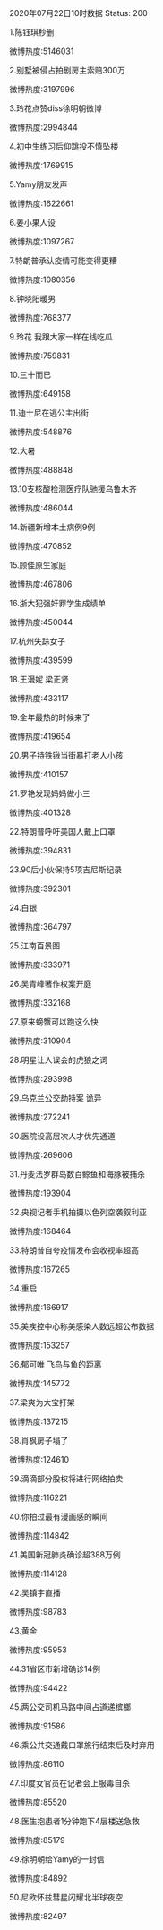 2020年07月22日10时数据
Status: 200

1.陈钰琪秒删

微博热度:5146031

2.别墅被侵占拍剧房主索赔300万

微博热度:3197996

3.玲花点赞diss徐明朝微博

微博热度:2994844

4.初中生练习后仰跳投不慎坠楼

微博热度:1769915

5.Yamy朋友发声

微博热度:1622661

6.姜小果人设

微博热度:1097267

7.特朗普承认疫情可能变得更糟

微博热度:1080356

8.钟晓阳暖男

微博热度:768377

9.玲花 我跟大家一样在线吃瓜

微博热度:759831

10.三十而已

微博热度:649158

11.迪士尼在逃公主出街

微博热度:548876

12.大暑

微博热度:488848

13.10支核酸检测医疗队驰援乌鲁木齐

微博热度:486044

14.新疆新增本土病例9例

微博热度:470852

15.顾佳原生家庭

微博热度:467806

16.浙大犯强奸罪学生成绩单

微博热度:450044

17.杭州失踪女子

微博热度:439599

18.王漫妮 梁正贤

微博热度:433117

19.全年最热的时候来了

微博热度:419654

20.男子持铁锹当街暴打老人小孩

微博热度:410157

21.罗艳发现妈妈做小三

微博热度:401328

22.特朗普呼吁美国人戴上口罩

微博热度:394831

23.90后小伙保持5项吉尼斯纪录

微博热度:392301

24.白银

微博热度:364797

25.江南百景图

微博热度:333971

26.吴青峰著作权案开庭

微博热度:332168

27.原来螃蟹可以跑这么快

微博热度:310904

28.明星让人误会的虎狼之词

微博热度:293998

29.乌克兰公交劫持案 诡异

微博热度:272241

30.医院设高层次人才优先通道

微博热度:269606

31.丹麦法罗群岛数百鲸鱼和海豚被捕杀

微博热度:193904

32.央视记者手机拍摄以色列空袭叙利亚

微博热度:168464

33.特朗普自夸疫情发布会收视率超高

微博热度:167265

34.重启

微博热度:166917

35.美疾控中心称美感染人数远超公布数据

微博热度:153257

36.郁可唯 飞鸟与鱼的距离

微博热度:145772

37.梁爽为大宝打架

微博热度:137215

38.肖枫房子塌了

微博热度:124610

39.滴滴部分股权将进行网络拍卖

微博热度:116221

40.你拍过最有漫画感的瞬间

微博热度:114842

41.美国新冠肺炎确诊超388万例

微博热度:114128

42.吴镇宇直播

微博热度:98783

43.黄金

微博热度:95953

44.31省区市新增确诊14例

微博热度:94422

45.两公交司机马路中间占道递槟榔

微博热度:91586

46.乘公共交通戴口罩旅行结束后及时弃用

微博热度:86110

47.印度女官员在记者会上服毒自杀

微博热度:85520

48.医生抱患者1分钟跑下4层楼送急救

微博热度:85179

49.徐明朝给Yamy的一封信

微博热度:84892

50.尼欧怀兹彗星闪耀北半球夜空

微博热度:82497

